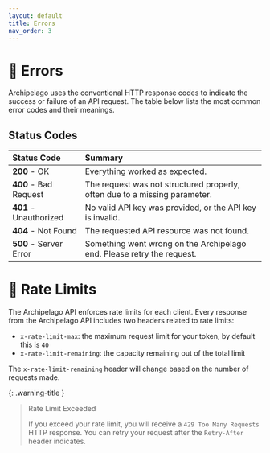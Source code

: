 ```yaml
---
layout: default
title: Errors
nav_order: 3
---
```


# 🚫 Errors

Archipelago uses the conventional HTTP response codes to indicate the success or failure of an API request. The table below lists the most common error codes and their meanings.

## Status Codes

| Status Code            | Summary                                                                                  |
| :--------------------- | :--------------------------------------------------------------------------------------- |
| **200** - OK           | Everything worked as expected.                                                           |
| **400** - Bad Request  | The request was not structured properly, often due to a missing parameter. |
| **401** - Unauthorized | No valid API key was provided, or the API key is invalid.                                |
| **404** - Not Found    | The requested API resource was not found.                                                |
| **500** - Server Error | Something went wrong on the Archipelago end. Please retry the request.                   |

# 🐎 Rate Limits

The Archipelago API enforces rate limits for each client. Every response from the Archipelago API includes two headers related to rate limits:

- `x-rate-limit-max`: the maximum request limit for your token, by default this is `40`
- `x-rate-limit-remaining`: the capacity remaining out of the total limit

The `x-rate-limit-remaining` header will change based on the number of requests made.

{: .warning-title }
> Rate Limit Exceeded
> 
> If you exceed your rate limit, you will receive a `429 Too Many Requests` HTTP response. You can retry your request after the `Retry-After` header indicates.